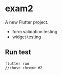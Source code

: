# exam2

A new Flutter project.

- form validation testing
- widget testing

## Run test

```
flutter run 
//chose chrome #2

```
